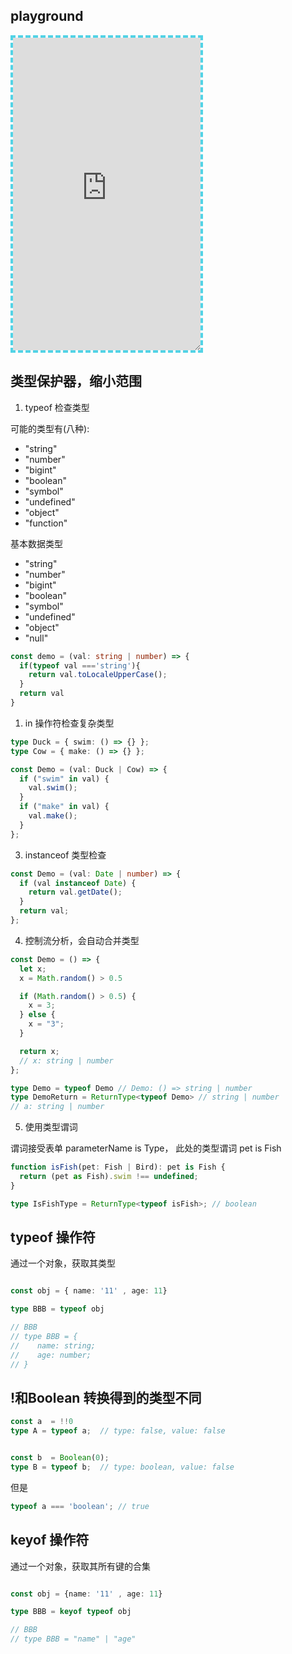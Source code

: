 ## playground


<iframe src="https://www.typescriptlang.org/play?#code/PTAEHUFMBsGMHsC2lQBd5oBYoCoE8AHSAZVgCcBLA1UABWgEM8BzM+AVwDsATAGiwoBnUENANQAd0gAjQRVSQAUCEmYKsTKGYUAbpGF4OY0BoadYKdJMoL+gzAzIoz3UNEiPOofEVKVqAHSKymAAmkYI7NCuqGqcANag8ABmIjQUXrFOKBJMggBcISGgoAC0oACCoASMFmgY7p7ehCTkVOle4jUMdRLYTqCc8LEZzCZmoNJODPHFZZXVtZYYkAAeRJTInDQS8po+rf40gnjbDKv8LqD2jpbYoACqAEoAMsK7sUmxkGSCc+VVQQuaTwVb1UBrDYULY7PagbgUZLJH6QbYmJAECjuMigZEMVDsJzCFLNXxtajBBCcQQ0MwAUVWDEQNUgADVHBQGNJ3KAALygABEAAkYNAMOB4GRogLFFTBPB3AExcwABT0xnM9zsyhc9wASmCKhwDQ8ZC8iElzhB7Bo3zcZmY7AYzEg-Fg0HUiS58D0Ii8AoZTJZggFSRxAvADlQAHJhAA5SASAVBFQAeW+ZF2gldWkgx1QjgUrmkeFATgtOlGWH0KAQiBhwiudokkuiIgMHBx3RYbC43CCJSAA" height="500" style="border: dashed 4px #52d3e6;resize: both;"></iframe>


## 类型保护器，缩小范围


1. typeof 检查类型

可能的类型有(八种):
 - "string"
 - "number"
 - "bigint"
 - "boolean"
 - "symbol"
 - "undefined"
 - "object"
 - "function"


基本数据类型
 - "string"
 - "number"
 - "bigint"
 - "boolean"
 - "symbol"
 - "undefined"
 - "object"
 - "null"


```ts
const demo = (val: string | number) => {
  if(typeof val ==='string'){
    return val.toLocaleUpperCase();
  }
  return val
}
```


1. in 操作符检查复杂类型

```ts
type Duck = { swim: () => {} };
type Cow = { make: () => {} };

const Demo = (val: Duck | Cow) => {
  if ("swim" in val) {
    val.swim();
  }
  if ("make" in val) {
    val.make();
  }
};

```


3. instanceof 类型检查

```ts
const Demo = (val: Date | number) => {
  if (val instanceof Date) {
    return val.getDate();
  }
  return val;
};

```

4. 控制流分析，会自动合并类型

```ts
const Demo = () => {
  let x;
  x = Math.random() > 0.5

  if (Math.random() > 0.5) {
    x = 3;
  } else {
    x = "3";
  }

  return x;
  // x: string | number
};

type Demo = typeof Demo // Demo: () => string | number
type DemoReturn = ReturnType<typeof Demo> // string | number
// a: string | number
```


5. 使用类型谓词

谓词接受表单 parameterName is Type， 此处的类型谓词 pet is Fish

```ts
function isFish(pet: Fish | Bird): pet is Fish {
  return (pet as Fish).swim !== undefined;
}

type IsFishType = ReturnType<typeof isFish>; // boolean
```

## typeof 操作符

通过一个对象，获取其类型


```typescript

const obj = { name: '11' , age: 11}

type BBB = typeof obj

// BBB
// type BBB = {
//    name: string;
//    age: number;
// }
```

## !和Boolean 转换得到的类型不同

```ts
const a  = !!0
type A = typeof a;  // type: false, value: false


const b  = Boolean(0);
type B = typeof b;  // type: boolean, value: false
```

但是

```ts
typeof a === 'boolean'; // true
```



## keyof 操作符

通过一个对象，获取其所有键的合集


```typescript

const obj = {name: '11' , age: 11}

type BBB = keyof typeof obj

// BBB
// type BBB = "name" | "age"
```

